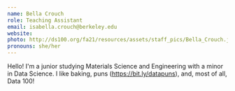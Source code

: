 ```yaml
---
name: Bella Crouch
role: Teaching Assistant
email: isabella.crouch@berkeley.edu
website: 
photo: http://ds100.org/fa21/resources/assets/staff_pics/Bella_Crouch.jpg
pronouns: she/her
---
```

Hello! I'm a junior studying Materials Science and Engineering with a minor in Data Science. I like baking, puns (https://bit.ly/datapuns), and, most of all, Data 100!
